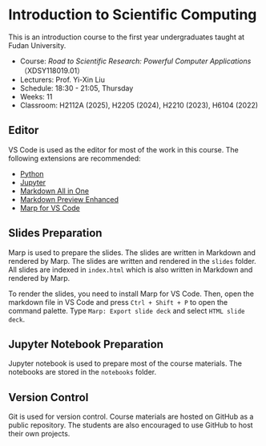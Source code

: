# Introduction to Scientific Computing

This is an introduction course to the first year undergraduates taught at Fudan University.

- Course: _Road to Scientific Research: Powerful Computer Applications_ （XDSY118019.01）
- Lecturers: Prof. Yi-Xin Liu
- Schedule: 18:30 - 21:05, Thursday
- Weeks: 11
- Classroom: H2112A (2025), H2205 (2024), H2210 (2023), H6104 (2022)

## Editor

VS Code is used as the editor for most of the work in this course. The following extensions are recommended:

- [Python](https://marketplace.visualstudio.com/items?itemName=ms-python.python)
- [Jupyter](https://marketplace.visualstudio.com/items?itemName=ms-toolsai.jupyter)
- [Markdown All in One](https://marketplace.visualstudio.com/items?itemName=yzhang.markdown-all-in-one)
- [Markdown Preview Enhanced](https://marketplace.visualstudio.com/items?itemName=shd101wyy.markdown-preview-enhanced)
- [Marp for VS Code](https://marketplace.visualstudio.com/items?itemName=marp-team.marp-vscode)

## Slides Preparation

Marp is used to prepare the slides. The slides are written in Markdown and rendered by Marp. The slides are written and rendered in the `slides` folder. All slides are indexed in `index.html` which is also written in Markdown and rendered by Marp.

To render the slides, you need to install Marp for VS Code. Then, open the markdown file in VS Code and press `Ctrl + Shift + P` to open the command palette. Type `Marp: Export slide deck` and select `HTML slide deck`.

## Jupyter Notebook Preparation

Jupyter notebook is used to prepare most of the course materials. The notebooks are stored in the `notebooks` folder.

## Version Control

Git is used for version control. Course materials are hosted on GitHub as a public repository. The students are also encouraged to use GitHub to host their own projects.